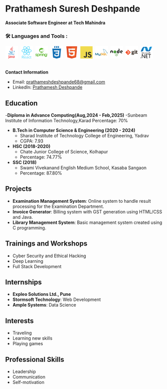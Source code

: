 # Prathamesh Suresh Deshpande 
**Associate Software Engineer at Tech Mahindra**

 
### :hammer_and_wrench: Languages and Tools :
<div>
  <img src="https://github.com/devicons/devicon/blob/master/icons/java/java-original-wordmark.svg" title="Java" alt="Java" width="40" height="40"/>&nbsp;
  <img src="https://github.com/devicons/devicon/blob/master/icons/react/react-original-wordmark.svg" title="React" alt="React" width="40" height="40"/>&nbsp;
  <img src="https://github.com/devicons/devicon/blob/master/icons/spring/spring-original-wordmark.svg" title="Spring" alt="Spring" width="40" height="40"/>&nbsp;
 <img src="https://github.com/devicons/devicon/blob/master/icons/css3/css3-plain-wordmark.svg"  title="CSS3" alt="CSS" width="40" height="40"/>&nbsp;
  <img src="https://github.com/devicons/devicon/blob/master/icons/html5/html5-original.svg" title="HTML5" alt="HTML" width="40" height="40"/>&nbsp;
  <img src="https://github.com/devicons/devicon/blob/master/icons/javascript/javascript-original.svg" title="JavaScript" alt="JavaScript" width="40" height="40"/>&nbsp;
 <img src="https://github.com/devicons/devicon/blob/master/icons/mysql/mysql-original-wordmark.svg" title="MySQL"  alt="MySQL" width="40" height="40"/>&nbsp;
  <img src="https://github.com/devicons/devicon/blob/master/icons/nodejs/nodejs-original-wordmark.svg" title="NodeJS" alt="NodeJS" width="40" height="40"/>&nbsp;
 <img src="https://github.com/devicons/devicon/blob/master/icons/git/git-original-wordmark.svg" title="Git" **alt="Git" width="40" height="40"/>&nbsp
 <img src="https://github.com/devicons/devicon/blob/master/icons/dot-net/dot-net-original-wordmark.svg" title=".NET" alt=".NET" width="40" height="40"/>&nbsp

</div>
<br>

**Contact Information**  
- Email: prathameshdeshpande68@gmail.com  
- LinkedIn: [Prathamesh Deshpande](https://www.linkedin.com/in/prathamesh-deshpande-b17400281)  

## Education  
-**Diploma in Advance Computing(Aug,2024 - Feb,2025)**
  -Sunbeam Institute of Information Technology,Karad
   Percentage: 70%
- **B.Tech in Computer Science & Engineering (2020 - 2024)**  
  - Sharad Institute of Technology College of Engineering, Yadrav  
  - CGPA: 7.93 
- **HSC (2018-2020)**  
  - Chate Junior College of Science, Kolhapur  
  - Percentage: 74.77%  
- **SSC (2018)**  
  - Swami Vivekanand English Medium School, Kasaba Sangaon  
  - Percentage: 87.80%  

## Projects  
- **Examination Management System**: Online system to handle result processing for the Examination Department.  
- **Invoice Generator**: Billing system with GST generation using HTML/CSS and Java.  
- **Library Management System**: Basic management system created using C programming.  

## Trainings and Workshops  
- Cyber Security and Ethical Hacking  
- Deep Learning  
- Full Stack Development  

## Internships  
- **Expleo Solutions Ltd., Pune**  
- **Stormsoft Technology**: Web Development  
- **Ample Systems**: Data Science  

## Interests  
- Traveling  
- Learning new skills  
- Playing games  

## Professional Skills  
- Leadership  
- Communication  
- Self-motivation




